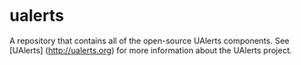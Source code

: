 ualerts
=======

A repository that contains all of the open-source UAlerts components.  See [UAlerts] (http://ualerts.org) for
more information about the UAlerts project.
